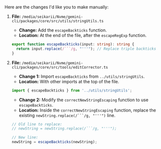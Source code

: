 Here are the changes I'd like you to make manually:

1.  **File:** `/media/seikarii/Nvme/gemini-cli/packages/core/src/utils/stringUtils.ts`
    *   **Change:** Add the `escapeBackticks` function.
    *   **Location:** At the end of the file, after the `escapeRegExp` function.

    ```typescript
    export function escapeBackticks(input: string): string {
      return input.replace(/```/g, "'''"); // Replace triple backticks with triple single quotes
    }
    ```

2.  **File:** `/media/seikarii/Nvme/gemini-cli/packages/core/src/tools/editCorrector.ts`
    *   **Change 1:** Import `escapeBackticks` from `../utils/stringUtils`.
    *   **Location:** With other imports at the top of the file.

    ```typescript
    import { escapeBackticks } from '../utils/stringUtils';
    ```

    *   **Change 2:** Modify the `correctNewStringEscaping` function to use `escapeBackticks`.
    *   **Location:** Inside the `correctNewStringEscaping` function, replace the existing `newString.replace(/```/g, "'''")` line.

    ```typescript
    // Old line to replace:
    // newString = newString.replace(/```/g, "'''");

    // New line:
    newString = escapeBackticks(newString);
    ```